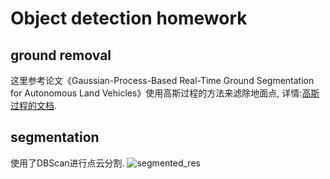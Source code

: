 # Object detection homework
## ground removal
这里参考论文《Gaussian-Process-Based Real-Time Ground Segmentation
for Autonomous Land Vehicles》使用高斯过程的方法来滤除地面点, 详情:[高斯过程的文档](gaussian_process_ground_segment.pdf).

## segmentation
使用了DBScan进行点云分割.
![segmented_res](segmented_res.png)